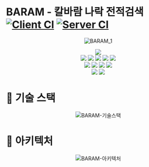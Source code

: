 # BARAM - 칼바람 나락 전적검색 [![Client CI](https://github.com/chococookie-lol/BARAM/actions/workflows/client-ci.yml/badge.svg)](https://github.com/chococookie-lol/BARAM/actions/workflows/client-ci.yml) [![Server CI](https://github.com/chococookie-lol/BARAM/actions/workflows/server-ci.yml/badge.svg)](https://github.com/chococookie-lol/BARAM/actions/workflows/server-ci.yml)

<p align="center"><img src="https://user-images.githubusercontent.com/39158895/227720197-82b3d8dc-4575-404b-855a-516b1bb1d312.png" alt="BARAM_1" /></p>

<div align="center">
  <a href="https://hits.seeyoufarm.com"><img src="https://hits.seeyoufarm.com/api/count/incr/badge.svg?url=https%3A%2F%2Fgithub.com%2Fchococookie-lol%2FBARAM&count_bg=%239c8cf0&title_bg=%234F3433&icon=&icon_color=%23453A3A0&title=hits&edge_flat=true"/></a>
  <br>
  <img src="https://img.shields.io/badge/NGINX-009639?style=flat-square&logo=NGINX&logoColor=white"/>
  <img src="https://img.shields.io/badge/Typescript-3178C6?style=flat-square&logo=Typescript&logoColor=white"/>
  <img src="https://img.shields.io/badge/ESLint-4B32C3?style=flat-square&logo=ESLint&logoColor=white"/>
  <img src="https://img.shields.io/badge/Prettier-F7B93E?style=flat-square&logo=Prettier&logoColor=white"/>
  <img src="https://img.shields.io/badge/Yarn-2C8EBB?style=flat-square&logo=Yarn&logoColor=white"/>
  <br>
  <img src="https://img.shields.io/badge/React-61DAFB?style=flat-square&logo=React&logoColor=white"/>
  <img src="https://img.shields.io/badge/Next.js-000000?style=flat-square&logo=Next.js&logoColor=white"/>
  <img src="https://img.shields.io/badge/NestJS-E0234E?style=flat-square&logo=NestJS&logoColor=white"/>
  <img src="https://img.shields.io/badge/MongoDB-47A248?style=flat-square&logo=MongoDB&logoColor=white"/>
  <br>
  <img src="https://img.shields.io/badge/Github Actions-2088FF?style=flat-square&logo=Github Actions&logoColor=white"/>
  <img src="https://img.shields.io/badge/Github-181717?style=flat-square&logo=Github&logoColor=white"/>
  <br>
</div>

# 📌 기술 스택

<div align="center">
  
  ![BARAM-기술스택](https://github.com/chococookie-lol/BARAM/assets/39158895/3cda78bf-4085-45a5-879f-23de3b2567e7)

</div>

# 📌 아키텍처

<div align="center">
  
  ![BARAM-아키텍처](https://github.com/chococookie-lol/BARAM/assets/39158895/2d0aee04-6712-4c2f-9614-442d4c26c1c5)

</div>
